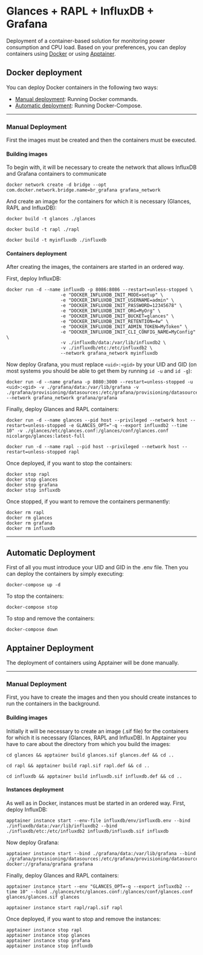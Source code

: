 # Glances + RAPL + InfluxDB +  Grafana
Deployment of a container-based solution for monitoring power consumption and CPU load. Based on your preferences, you can deploy containers using  [Docker](#docker) or using [Apptainer](#apptainer).

<a name="docker"></a>

## Docker deployment

You can deploy Docker containers in the following two ways:

- [Manual deployment](#manual): Running Docker commands.
- [Automatic deployment](#auto): Running Docker-Compose.

---
<a name="manual"></a>

### Manual Deployment
First the images must be created and then the containers must be executed.

#### Building images
To begin with, it will be necessary to create the network that allows InfluxDB and Grafana containers to communicate

```shell
docker network create -d bridge --opt com.docker.network.bridge.name=br_grafana grafana_network
```

And create an image for the containers for which it is necessary (Glances, RAPL and InfluxDB):

```shell
docker build -t glances ./glances
```

```shell
docker build -t rapl ./rapl
```

```shell
docker build -t myinfluxdb ./influxdb
```
#### Containers deployment

After creating the images, the containers are started in an ordered way.

First, deploy InfluxDB:

```shell
docker run -d --name influxdb -p 8086:8086 --restart=unless-stopped \
					-e "DOCKER_INFLUXDB_INIT_MODE=setup" \
					-e "DOCKER_INFLUXDB_INIT_USERNAME=admin" \
					-e "DOCKER_INFLUXDB_INIT_PASSWORD=12345678" \
					-e "DOCKER_INFLUXDB_INIT_ORG=MyOrg" \
					-e "DOCKER_INFLUXDB_INIT_BUCKET=glances" \
					-e "DOCKER_INFLUXDB_INIT_RETENTION=4w" \
					-e "DOCKER_INFLUXDB_INIT_ADMIN_TOKEN=MyToken" \
					-e "DOCKER_INFLUXDB_INIT_CLI_CONFIG_NAME=MyConfig" \
					-v ./influxdb/data:/var/lib/influxdb2 \
					-v ./influxdb/etc:/etc/influxdb2 \
					--network grafana_network myinfluxdb
```

Now deploy Grafana, you must replace `<uid>:<gid>` by your UID and GID (on most systems you should be able to get them by running `id -u` and `id -g`):

```shell
docker run -d --name grafana -p 8080:3000 --restart=unless-stopped -u <uid>:<gid> -v ./grafana/data:/var/lib/grafana -v ./grafana/provisioning/datasources:/etc/grafana/provisioning/datasources --network grafana_network grafana/grafana
```

Finally, deploy Glances and RAPL containers:

```shell
docker run -d --name glances --pid host --privileged --network host --restart=unless-stopped -e GLANCES_OPT="-q --export influxdb2 --time 10" -v ./glances/etc/glances.conf:/glances/conf/glances.conf nicolargo/glances:latest-full
```

```shell
docker run -d --name rapl --pid host --privileged --network host --restart=unless-stopped rapl
```

Once deployed, if you want to stop the containers:

```shell
docker stop rapl
docker stop glances
docker stop grafana
docker stop influxdb
```

Once stopped, if you want to remove the containers permanently:

```shell
docker rm rapl
docker rm glances
docker rm grafana
docker rm influxdb
```

---
<a name="auto"></a>
## Automatic Deployment

First of all you must introduce your UID and GID in the .env file. Then you can deploy the containers by simply executing:

```shell
docker-compose up -d
```

To stop the containers:

```shell
docker-compose stop
```

To stop and remove the containers:

```shell
docker-compose down
```

<a name="apptainer"></a>
## Apptainer Deployment

The deployment of containers using Apptainer will be done manually.

---
<a name="manual"></a>

### Manual Deployment
First, you have to create the images and then you should create instances to run the containers in the background.

#### Building images
Initially it will be necessary to create an image (.sif file) for the containers for which it is necessary (Glances, RAPL and InfluxDB). In Apptainer you have to care about the directory from which you build the images:

```shell
cd glances && apptainer build glances.sif glances.def && cd ..
```

```shell
cd rapl && apptainer build rapl.sif rapl.def && cd ..
```

```shell
cd influxdb && apptainer build influxdb.sif influxdb.def && cd ..
```
#### Instances deployment

As well as in Docker, instances must be started in an ordered way. First, deploy InfluxDB:

```shell
apptainer instance start --env-file influxdb/env/influxdb.env --bind ./influxdb/data:/var/lib/influxdb2 --bind ./influxdb/etc:/etc/influxdb2 influxdb/influxdb.sif influxdb
```

Now deploy Grafana:

```shell
apptainer instance start --bind ./grafana/data:/var/lib/grafana --bind ./grafana/provisioning/datasources:/etc/grafana/provisioning/datasources docker://grafana/grafana grafana
```

Finally, deploy Glances and RAPL containers:
```shell
apptainer instance start --env "GLANCES_OPT=-q --export influxdb2 --time 10" --bind ./glances/etc/glances.conf:/glances/conf/glances.conf glances/glances.sif glances
```

```shell
apptainer instance start rapl/rapl.sif rapl
```

Once deployed, if you want to stop and remove the instances:

```shell
apptainer instance stop rapl
apptainer instance stop glances
apptainer instance stop grafana
apptainer instance stop influxdb
```